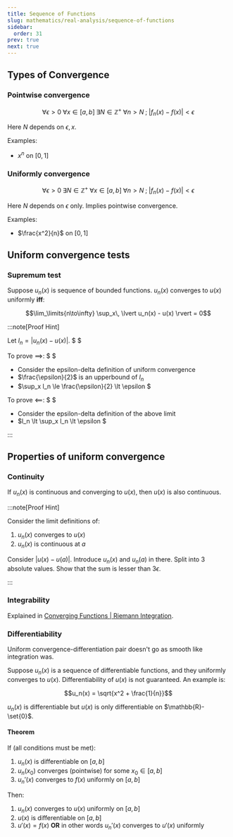 ```yaml
---
title: Sequence of Functions
slug: mathematics/real-analysis/sequence-of-functions
sidebar:
  order: 31
prev: true
next: true
---
```


## Types of Convergence

### Pointwise convergence

```math
\forall \epsilon \gt 0\;
\forall x\in [a,b]\;
\exists N \in \mathbb{Z^+}\;
\forall n > N\;;\;
\big|f_n(x)-f(x)\big| \lt \epsilon
```

Here $N$ depends on $\epsilon, x$.

Examples:

- $x^n$ on $[0,1]$

### Uniformly convergence

```math
\forall \epsilon \gt 0\;
\exists N \in \mathbb{Z^+}\;
\forall x\in [a,b]\;
\forall n > N\;;\;
\big|f_n(x)-f(x)\big| \lt \epsilon
```

Here $N$ depends on $\epsilon$ only. Implies pointwise convergence.

Examples:

- $\frac{x^2}{n}$ on $[0,1]$

## Uniform convergence tests

### Supremum test

Suppose $u_n(x)$ is sequence of bounded functions. $u_n(x)$ converges to $u(x)$
uniformly **iff**:

```math
\lim_\limits{n\to\infty} \sup_x\, \lvert u_n(x) - u(x) \rvert = 0
```

:::note[Proof Hint]

Let $l_n=\lvert u_n(x)-u(x) \rvert$. $ $

To prove $\implies$: $ $

- Consider the epsilon-delta definition of uniform convergence
- $\frac{\epsilon}{2}$ is an upperbound of $l_n$
- $\sup_x l_n \le \frac{\epsilon}{2} \lt \epsilon $

To prove $\impliedby$: $ $

- Consider the epsilon-delta definition of the above limit
- $l_n \lt \sup_x l_n \lt \epsilon $

:::

## Properties of uniform convergence

### Continuity

If $u_n(x)$ is continuous and converging to $u(x)$, then $u(x)$ is also
continuous.

:::note[Proof Hint]

Consider the limit definitions of:

1. $u_n(x)$ converges to $u(x)$
2. $u_n(x)$ is continuous at $a$

Consider $\lvert u(x)-u(a)\rvert$. Introduce $u_n(x)$ and $u_n(a)$ in there.
Split into 3 absolute values. Show that the sum is lesser than $3\epsilon$.

:::

### Integrability

Explained in
[Converging Functions | Riemann Integration](/mathematics/riemann-integration/converging-functions/).

### Differentiability

Uniform convergence-differentiation pair doesn't go as smooth like integration
was.

Suppose $u_n(x)$ is a sequence of differentiable functions, and they uniformly
converges to $u(x)$. Differentiability of $u(x)$ is not guaranteed. An example
is:

```math
u_n(x) = \sqrt{x^2 + \frac{1}{n}}
```

$u_n(x)$ is differentiable but $u(x)$ is only differentiable on
$\mathbb{R}-\set{0}$.

#### Theorem

If (all conditions must be met):

1. $u_n(x)$ is differentiable on $[a,b]$
2. $u_n(x_0)$ converges (pointwise) for some $x_0 \in [a,b]$
3. $u_n'(x)$ converges to $f(x)$ uniformly on $[a,b]$

Then:

1. $u_n(x)$ converges to $u(x)$ uniformly on $[a,b]$
2. $u(x)$ is differentiable on $[a,b]$
3. $u'(x)=f(x)$ **OR** in other words $u_n'(x)$ converges to $u'(x)$ uniformly
